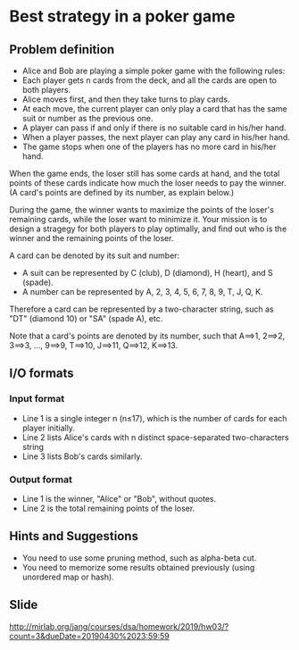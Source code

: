 # Best strategy in a poker game

## Problem definition
* Alice and Bob are playing a simple poker game with the following rules:
* Each player gets n cards from the deck, and all the cards are open to both players.
* Alice moves first, and then they take turns to play cards.
* At each move, the current player can only play a card that has the same suit or number as the previous one.
* A player can pass if and only if there is no suitable card in his/her hand.
* When a player passes, the next player can play any card in his/her hand.
* The game stops when one of the players has no more card in his/her hand.

When the game ends, the loser still has some cards at hand, and the total points of these cards indicate how much the loser needs to pay the winner. (A card's points are defined by its number, as explain below.)

During the game, the winner wants to maximize the points of the loser's remaining cards, while the loser want to minimize it. Your mission is to design a stragegy for both players to play optimally, and find out who is the winner and the remaining points of the loser.

A card can be denoted by its suit and number:
* A suit can be represented by C (club), D (diamond), H (heart), and S (spade).
* A number can be represented by A, 2, 3, 4, 5, 6, 7, 8, 9, T, J, Q, K.

Therefore a card can be represented by a two-character string, such as "DT" (diamond 10) or "SA" (spade A), etc.

Note that a card's points are denoted by its number, such that A==>1, 2==>2, 3==>3, ..., 9==>9, T==>10, J==>11, Q==>12, K==>13.

## I/O formats
### Input format
* Line 1 is a single integer n (n≤17), which is the number of cards for each player initially.
* Line 2 lists Alice's cards with n distinct space-separated two-characters string
* Line 3 lists Bob's cards similarly.
### Output format
* Line 1 is the winner, "Alice" or "Bob", without quotes.
* Line 2 is the total remaining points of the loser.

## Hints and Suggestions
* You need to use some pruning method, such as alpha-beta cut.
* You need to memorize some results obtained previously (using unordered map or hash).

## Slide
http://mirlab.org/jang/courses/dsa/homework/2019/hw03/?count=3&dueDate=20190430%2023:59:59
